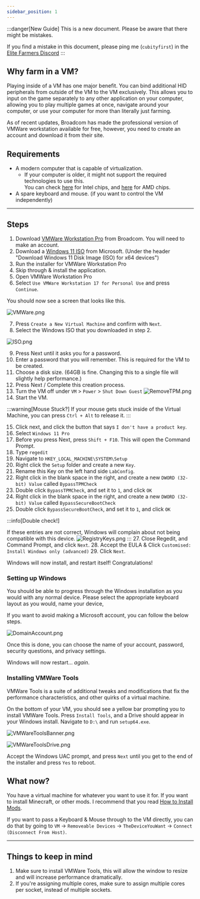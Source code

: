 ```yaml
---
sidebar_position: 1
---
```

:::danger[New Guide]
This is a new document. Please be aware that there might be mistakes.  

If you find a mistake in this document, please ping me (`cubityfirst`) in the [Elite Farmers Discord](https://discord.gg/farms)
:::

## Why farm in a VM?

Playing inside of a VM has one major benefit. You can bind additional HID peripherals from outside of the VM to the VM exclusively. This allows you to input on the game separately to any other application on your computer, allowing you to play multiple games at once, navigate around your computer, or use your computer for more than literally just farming.

As of recent updates, Broadcom has made the professional version of VMWare workstation available for free, however, you need to create an account and download it from their site.
## Requirements

- A modern computer that is capable of virtualization.
	- If your computer is older, it might not support the required technologies to use this.  
	  You can check [here](https://ark.intel.com/content/www/us/en/ark.html) for Intel chips, and [here](https://www.amd.com/en/products/specifications/processors.html) for AMD chips.
- A spare keyboard and mouse. (if you want to control the VM independently)


---

## Steps

1. Download [VMWare Workstation Pro](https://support.broadcom.com/group/ecx/productdownloads?subfamily=VMware%20Workstation%20Pro) from Broadcom. You will need to make an account.
2. Download a [Windows 11 ISO](https://www.microsoft.com/software-download/windows11) from Microsoft. (Under the header "Download Windows 11 Disk Image (ISO) for x64 devices")
3. Run the installer for VMWare Workstation Pro
4. Skip through & install the application.
5. Open VMWare Workstation Pro
6. Select `Use VMWare Workstation 17 for Personal Use` and press `Continue`.

You should now see a screen that looks like this.

![VMWare.png](./assets/blankVMWare.png)

7. Press `Create a New Virtual Machine` and confirm with `Next`.
8. Select the Windows ISO that you downloaded in step 2.

![ISO.png](./assets/ISO.png)

9. Press Next until it asks you for a password.
10. Enter a password that you will remember. This is required for the VM to be created.
11. Choose a disk size. (64GB is fine. Changing this to a single file will slightly help performance.)
12. Press Next  / Complete this creation process.
13. Turn the VM off under `VM` > `Power` > `Shut Down Guest`
![RemoveTPM.png](./assets/TPMBIOS.png)
14. Start the VM. 

:::warning[Mouse Stuck?]
If your mouse gets stuck inside of the Virtual Machine, you can press `Ctrl + Alt` to release it.
:::

15. Click next, and click the button that says `I don't have a product key`.
16. Select `Windows 11 Pro`
17. Before you press Next, press `Shift + F10`. This will open the Command Prompt.
18. Type `regedit`
19. Navigate to `HKEY_LOCAL_MACHINE\SYSTEM\Setup`
20. Right click the `Setup` folder and create a new `Key`.
21. Rename this Key on the left hand side `LabConfig`.
22. Right click in the blank space in the right, and create a new `DWORD (32-bit) Value` called `BypassTPMCheck`
23. Double click `BypassTPMCheck`, and set it to `1`, and click `OK`
24. Right click in the blank space in the right, and create a new `DWORD (32-bit) Value` called `BypassSecureBootCheck`
25. Double click `BypassSecureBootCheck`, and set it to `1`, and click `OK`

:::info[Double check!]

If these entries are not correct, Windows will complain about not being compatible with this device.
![RegistryKeys.png](./assets/RegistryKeys.png)
:::
27. Close Regedit, and Command Prompt, and click `Next`.
28. Accept the EULA & Click `Customised: Install Windows only (advanced)`
29. Click `Next`.

Windows will now install, and restart itself! Congratulations!

### Setting up Windows

You should be able to progress through the Windows installation as you would with any normal device. Please select the appropriate keyboard layout as you would, name your device,

If you want to avoid making a Microsoft account, you can follow the below steps.

![DomainAccount.png](./assets/DomainAccount.png)

Once this is done, you can choose the name of your account, password, security questions, and privacy settings.

Windows will now restart... *again*.
### Installing VMWare Tools

VMWare Tools is a suite of additional tweaks and modifications that fix the performance characteristics, and other quirks of a virtual machine.

On the bottom of your VM, you should see a yellow bar prompting you to install VMWare Tools. Press `Install Tools`, and a Drive should appear in your Windows install. Navigate to `D:\` and run `setup64.exe`.  

![VMWareToolsBanner.png](./assets/VMWareToolsBanner.png)

![VMWareToolsDrive.png](./assets/VMWareToolsDrive.png)

Accept the Windows UAC prompt, and press `Next` until you get to the end of the installer and press `Yes` to reboot. 

## What now?

You have a virtual machine for whatever you want to use it for. If you want to install Minecraft, or other mods. I recommend that you read [How to Install Mods](./InstallingMods).

If you want to pass a Keyboard & Mouse through to the VM directly, you can do that by going to `VM` -> `Removeable Devices` -> `TheDeviceYouWant` -> `Connect (Disconnect From Host)`. 


---

## Things to keep in mind

1. Make sure to install VMWare Tools, this will allow the window to resize and will increase performance dramatically.
2. If you're assigning multiple cores, make sure to assign multiple cores per socket, instead of multiple sockets.